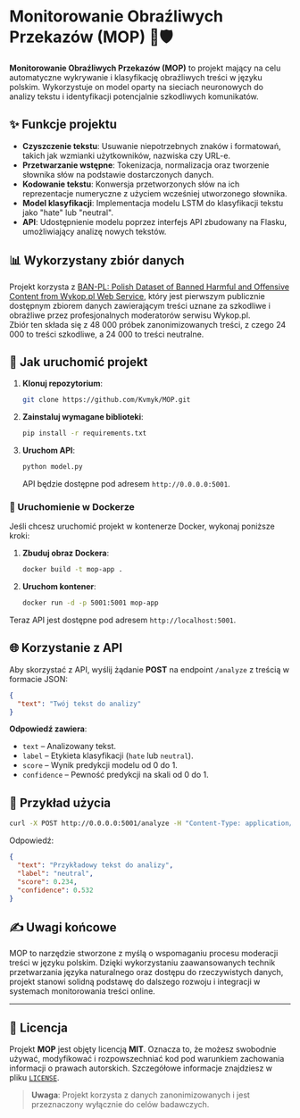 # Monitorowanie Obraźliwych Przekazów (MOP) 🚨🛡️

**Monitorowanie Obraźliwych Przekazów (MOP)** to projekt mający na celu automatyczne wykrywanie i klasyfikację obraźliwych treści w języku polskim. Wykorzystuje on model oparty na sieciach neuronowych do analizy tekstu i identyfikacji potencjalnie szkodliwych komunikatów.

## ✨ Funkcje projektu

- **Czyszczenie tekstu**: Usuwanie niepotrzebnych znaków i formatowań, takich jak wzmianki użytkowników, nazwiska czy URL-e.
- **Przetwarzanie wstępne**: Tokenizacja, normalizacja oraz tworzenie słownika słów na podstawie dostarczonych danych.
- **Kodowanie tekstu**: Konwersja przetworzonych słów na ich reprezentacje numeryczne z użyciem wcześniej utworzonego słownika.
- **Model klasyfikacji**: Implementacja modelu LSTM do klasyfikacji tekstu jako "hate" lub "neutral".
- **API**: Udostępnienie modelu poprzez interfejs API zbudowany na Flasku, umożliwiający analizę nowych tekstów.

## 📊 Wykorzystany zbiór danych

Projekt korzysta z [BAN-PL: Polish Dataset of Banned Harmful and Offensive Content from Wykop.pl Web Service](https://github.com/ZILiAT-NASK/BAN-PL), który jest pierwszym publicznie dostępnym zbiorem danych zawierającym treści uznane za szkodliwe i obraźliwe przez profesjonalnych moderatorów serwisu Wykop.pl.  
Zbiór ten składa się z 48 000 próbek zanonimizowanych treści, z czego 24 000 to treści szkodliwe, a 24 000 to treści neutralne.

## 🚀 Jak uruchomić projekt

1. **Klonuj repozytorium**:
   ```bash
   git clone https://github.com/Kvmyk/MOP.git
   ```
2. **Zainstaluj wymagane biblioteki**:
   ```bash
   pip install -r requirements.txt
   ```
3. **Uruchom API**:
   ```bash
   python model.py
   ```
   API będzie dostępne pod adresem `http://0.0.0.0:5001`.

### 🐳 Uruchomienie w Dockerze

Jeśli chcesz uruchomić projekt w kontenerze Docker, wykonaj poniższe kroki:

1. **Zbuduj obraz Dockera**:
   ```bash
   docker build -t mop-app .
   ```
2. **Uruchom kontener**:
   ```bash
   docker run -d -p 5001:5001 mop-app
   ```

Teraz API jest dostępne pod adresem `http://localhost:5001`.

## 🌐 Korzystanie z API

Aby skorzystać z API, wyślij żądanie **POST** na endpoint `/analyze` z treścią w formacie JSON:

```json
{
  "text": "Twój tekst do analizy"
}
```

**Odpowiedź zawiera**:
- `text` – Analizowany tekst.
- `label` – Etykieta klasyfikacji (`hate` lub `neutral`).
- `score` – Wynik predykcji modelu od 0 do 1.
- `confidence` – Pewność predykcji na skali od 0 do 1.

## 📝 Przykład użycia

```bash
curl -X POST http://0.0.0.0:5001/analyze -H "Content-Type: application/json" -d '{"text": "Przykładowy tekst do analizy"}'
```

Odpowiedź:
```json
{
  "text": "Przykładowy tekst do analizy",
  "label": "neutral",
  "score": 0.234,
  "confidence": 0.532
}
```

## ✍️ Uwagi końcowe

MOP to narzędzie stworzone z myślą o wspomaganiu procesu moderacji treści w języku polskim. Dzięki wykorzystaniu zaawansowanych technik przetwarzania języka naturalnego oraz dostępu do rzeczywistych danych, projekt stanowi solidną podstawę do dalszego rozwoju i integracji w systemach monitorowania treści online.

---

## 📄 Licencja

Projekt **MOP** jest objęty licencją **MIT**. Oznacza to, że możesz swobodnie używać, modyfikować i rozpowszechniać kod pod warunkiem zachowania informacji o prawach autorskich. Szczegółowe informacje znajdziesz w pliku [`LICENSE`](LICENSE).

> **Uwaga**: Projekt korzysta z danych zanonimizowanych i jest przeznaczony wyłącznie do celów badawczych.
